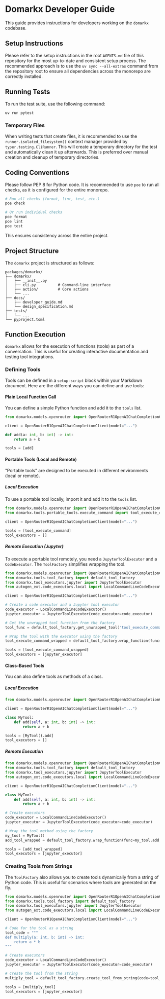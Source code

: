 # Domarkx Developer Guide

This guide provides instructions for developers working on the `domarkx` codebase.

## Setup Instructions

Please refer to the setup instructions in the root `AGENTS.md` file of this repository for the most up-to-date and consistent setup process. The recommended approach is to use the `uv sync --all-extras` command from the repository root to ensure all dependencies across the monorepo are correctly installed.

## Running Tests

To run the test suite, use the following command:

```bash
uv run pytest
```

### Temporary Files

When writing tests that create files, it is recommended to use the `runner.isolated_filesystem()` context manager provided by `typer.testing.CliRunner`. This will create a temporary directory for the test and automatically clean it up afterwards. This is preferred over manual creation and cleanup of temporary directories.

## Coding Conventions

Please follow PEP 8 for Python code. It is recommended to use `poe` to run all checks, as it is configured for the entire monorepo.

```bash
# Run all checks (format, lint, test, etc.)
poe check

# Or run individual checks
poe format
poe lint
poe test
```

This ensures consistency across the entire project.

## Project Structure

The `domarkx` project is structured as follows:

```
packages/domarkx/
├── domarkx/
│   ├── __init__.py
│   ├── cli.py          # Command-line interface
│   ├── action/         # Core actions
│   └── ...
├── docs/
│   ├── developer_guide.md
│   └── design_specification.md
├── tests/
│   └── ...
└── pyproject.toml
```

## Function Execution

`domarkx` allows for the execution of functions (tools) as part of a conversation. This is useful for creating interactive documentation and testing tool integrations.

### Defining Tools

Tools can be defined in a `setup-script` block within your Markdown document. Here are the different ways you can define and use tools:

#### Plain Local Function Call

You can define a simple Python function and add it to the `tools` list.

```python setup-script
from domarkx.models.openrouter import OpenRouterR1OpenAIChatCompletionClient

client = OpenRouterR1OpenAIChatCompletionClient(model="...")

def add(a: int, b: int) -> int:
    return a + b

tools = [add]
```

#### Portable Tools (Local and Remote)

"Portable tools" are designed to be executed in different environments (local or remote).

##### Local Execution

To use a portable tool locally, import it and add it to the `tools` list.

```python setup-script
from domarkx.models.openrouter import OpenRouterR1OpenAIChatCompletionClient
from domarkx.tools.portable_tools.execute_command import tool_execute_command

client = OpenRouterR1OpenAIChatCompletionClient(model="...")

tools = [tool_execute_command]
tool_executors = []
```

##### Remote Execution (Jupyter)

To execute a portable tool remotely, you need a `JupyterToolExecutor` and a `CodeExecutor`. The `ToolFactory` simplifies wrapping the tool.

```python setup-script
from domarkx.models.openrouter import OpenRouterR1OpenAIChatCompletionClient
from domarkx.tools.tool_factory import default_tool_factory
from domarkx.tool_executors.jupyter import JupyterToolExecutor
from autogen_ext.code_executors.local import LocalCommandLineCodeExecutor

client = OpenRouterR1OpenAIChatCompletionClient(model="...")

# Create a code executor and a Jupyter tool executor
code_executor = LocalCommandLineCodeExecutor()
jupyter_executor = JupyterToolExecutor(code_executor=code_executor)

# Get the unwrapped tool function from the factory
tool_func = default_tool_factory.get_unwrapped_tool("tool_execute_command")

# Wrap the tool with the executor using the factory
tool_execute_command_wrapped = default_tool_factory.wrap_function(func=tool_func, executor=jupyter_executor)

tools = [tool_execute_command_wrapped]
tool_executors = [jupyter_executor]
```

#### Class-Based Tools

You can also define tools as methods of a class.

##### Local Execution

```python setup-script
from domarkx.models.openrouter import OpenRouterR1OpenAIChatCompletionClient

client = OpenRouterR1OpenAIChatCompletionClient(model="...")

class MyTool:
    def add(self, a: int, b: int) -> int:
        return a + b

tools = [MyTool().add]
tool_executors = []
```

##### Remote Execution

```python setup-script
from domarkx.models.openrouter import OpenRouterR1OpenAIChatCompletionClient
from domarkx.tools.tool_factory import default_tool_factory
from domarkx.tool_executors.jupyter import JupyterToolExecutor
from autogen_ext.code_executors.local import LocalCommandLineCodeExecutor

client = OpenRouterR1OpenAIChatCompletionClient(model="...")

class MyTool:
    def add(self, a: int, b: int) -> int:
        return a + b

# Create executors
code_executor = LocalCommandLineCodeExecutor()
jupyter_executor = JupyterToolExecutor(code_executor=code_executor)

# Wrap the tool method using the factory
my_tool = MyTool()
add_tool_wrapped = default_tool_factory.wrap_function(func=my_tool.add, executor=jupyter_executor)

tools = [add_tool_wrapped]
tool_executors = [jupyter_executor]
```

### Creating Tools from Strings

The `ToolFactory` also allows you to create tools dynamically from a string of Python code. This is useful for scenarios where tools are generated on the fly.

```python setup-script
from domarkx.models.openrouter import OpenRouterR1OpenAIChatCompletionClient
from domarkx.tools.tool_factory import default_tool_factory
from domarkx.tool_executors.jupyter import JupyterToolExecutor
from autogen_ext.code_executors.local import LocalCommandLineCodeExecutor

client = OpenRouterR1OpenAIChatCompletionClient(model="...")

# Code for the tool as a string
tool_code = """
def multiply(a: int, b: int) -> int:
    return a * b
"""

# Create executors
code_executor = LocalCommandLineCodeExecutor()
jupyter_executor = JupyterToolExecutor(code_executor=code_executor)

# Create the tool from the string
multiply_tool = default_tool_factory.create_tool_from_string(code=tool_code, executor=jupyter_executor)

tools = [multiply_tool]
tool_executors = [jupyter_executor]
```
